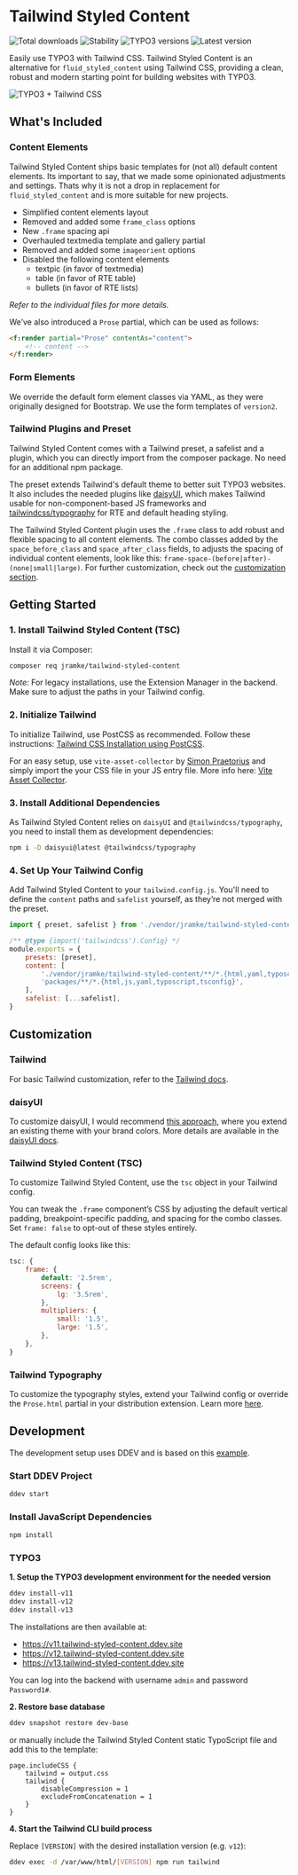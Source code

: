 # Tailwind Styled Content

![Total downloads](https://typo3-badges.dev/badge/tailwind_styled_content/downloads/shields.svg)
![Stability](https://typo3-badges.dev/badge/tailwind_styled_content/stability/shields.svg)
![TYPO3 versions](https://typo3-badges.dev/badge/tailwind_styled_content/typo3/shields.svg)
![Latest version](https://typo3-badges.dev/badge/tailwind_styled_content/version/shields.svg)

Easily use TYPO3 with Tailwind CSS. Tailwind Styled Content is an alternative for `fluid_styled_content` using Tailwind CSS, providing a clean, robust and modern starting point for building websites with TYPO3.

![TYPO3 + Tailwind CSS](https://github.com/user-attachments/assets/a2819c93-4682-4e61-9486-03519adad2ad)

## What's Included

### Content Elements

Tailwind Styled Content ships basic templates for (not all) default content elements. Its important to say, that we made some opinionated adjustments and settings. Thats why it is not a drop in replacement for `fluid_styled_content` and is more suitable for new projects.
- Simplified content elements layout
- Removed and added some `frame_class` options
- New `.frame` spacing api
- Overhauled textmedia template and gallery partial
- Removed and added some `imageorient` options
- Disabled the following content elements
    - textpic (in favor of textmedia)
    - table (in favor of RTE table)
    - bullets (in favor of RTE lists)

*Refer to the individual files for more details.*

We’ve also introduced a `Prose` partial, which can be used as follows:

```html
<f:render partial="Prose" contentAs="content">
    <!-- content -->
</f:render>
```

### Form Elements

We override the default form element classes via YAML, as they were originally designed for Bootstrap. We use the form templates of `version2`.

### Tailwind Plugins and Preset

Tailwind Styled Content comes with a Tailwind preset, a safelist and a plugin, which you can directly import from the composer package. No need for an additional npm package.

The preset extends Tailwind's default theme to better suit TYPO3 websites. It also includes the needed plugins like [daisyUI](https://daisyui.com/), which makes Tailwind usable for non-component-based JS frameworks and [tailwindcss/typography](https://tailwindcss.com/docs/typography-plugin) for RTE and default heading styling.

The Tailwind Styled Content plugin uses the `.frame` class to add robust and flexible spacing to all content elements. The combo classes added by the `space_before_class` and `space_after_class` fields, to adjusts the spacing of individual content elements, look like this: `frame-space-(before|after)-(none|small|large)`. For further customization, check out the [customization section](#customization).

## Getting Started

### 1. Install Tailwind Styled Content (TSC)

Install it via Composer:

```bash
composer req jramke/tailwind-styled-content
```

*Note:* For legacy installations, use the Extension Manager in the backend. Make sure to adjust the paths in your Tailwind config.

### 2. Initialize Tailwind

To initialize Tailwind, use PostCSS as recommended. Follow these instructions: [Tailwind CSS Installation using PostCSS](https://tailwindcss.com/docs/installation/using-postcss).

For an easy setup, use `vite-asset-collector` by [Simon Praetorius](https://github.com/s2b) and simply import the your CSS file in your JS entry file. More info here: [Vite Asset Collector](https://github.com/s2b/vite-asset-collector).

### 3. Install Additional Dependencies

As Tailwind Styled Content relies on `daisyUI` and `@tailwindcss/typography`, you need to install them as development dependencies:

```bash
npm i -D daisyui@latest @tailwindcss/typography
```

### 4. Set Up Your Tailwind Config

Add Tailwind Styled Content to your `tailwind.config.js`. You'll need to define the `content` paths and `safelist` yourself, as they’re not merged with the preset.

```js
import { preset, safelist } from './vendor/jramke/tailwind-styled-content';

/** @type {import('tailwindcss').Config} */
module.exports = {
    presets: [preset],
    content: [
        './vendor/jramke/tailwind-styled-content/**/*.{html,yaml,typoscript,tsconfig}',
        'packages/**/*.{html,js,yaml,typoscript,tsconfig}',
    ],
    safelist: [...safelist],
}
```

## Customization

### Tailwind

For basic Tailwind customization, refer to the [Tailwind docs](https://tailwindcss.com/docs/configuration).

### daisyUI

To customize daisyUI, I would recommend [this approach](https://daisyui.com/docs/themes/#-7), where you extend an existing theme with your brand colors. More details are available in the [daisyUI docs](https://daisyui.com/docs/customize/).

### Tailwind Styled Content (TSC)

To customize Tailwind Styled Content, use the `tsc` object in your Tailwind config.

You can tweak the `.frame` component’s CSS by adjusting the default vertical padding, breakpoint-specific padding, and spacing for the combo classes. Set `frame: false` to opt-out of these styles entirely.

The default config looks like this:

```js
tsc: {
    frame: {
        default: '2.5rem',
        screens: {
            lg: '3.5rem',
        },
        multipliers: {
            small: '1.5',
            large: '1.5',
        },
    },
}
```

### Tailwind Typography

To customize the typography styles, extend your Tailwind config or override the `Prose.html` partial in your distribution extension. Learn more [here](https://tailwindcss.com/docs/typography-plugin).

## Development

The development setup uses DDEV and is based on this [example](https://github.com/a-r-m-i-n/ddev-for-typo3-extensions).

### Start DDEV Project

```bash
ddev start
```

### Install JavaScript Dependencies

```bash
npm install
```

### TYPO3

**1. Setup the TYPO3 development environment for the needed version**

```bash
ddev install-v11
ddev install-v12
ddev install-v13
```

The installations are then available at:
- https://v11.tailwind-styled-content.ddev.site
- https://v12.tailwind-styled-content.ddev.site
- https://v13.tailwind-styled-content.ddev.site

You can log into the backend with username `admin` and password `Password1#`.

**2. Restore base database**
```bash
ddev snapshot restore dev-base
```

or manually include the Tailwind Styled Content static TypoScript file and add this to the template:

```typoscript
page.includeCSS {
    tailwind = output.css
    tailwind {
        disableCompression = 1
        excludeFromConcatenation = 1
    }
}
```

**4. Start the Tailwind CLI build process**

Replace `[VERSION]` with the desired installation version (e.g. `v12`):

```bash
ddev exec -d /var/www/html/[VERSION] npm run tailwind
```
